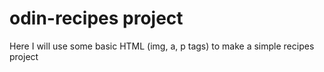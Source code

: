 # odin-recipes project
Here I will use some basic HTML (img, a, p tags) to make a simple recipes project